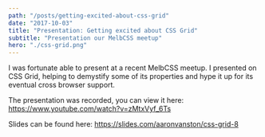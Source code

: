 ```yaml
---
path: "/posts/getting-excited-about-css-grid"
date: "2017-10-03"
title: "Presentation: Getting excited about CSS Grid"
subtitle: "Presentation our MelbCSS meetup"
hero: "./css-grid.png"
---
```


I was fortunate able to present at a recent MelbCSS meetup. I presented on CSS Grid, helping to demystify some of its properties and hype it up for its eventual cross browser support.

The presentation was recorded, you can view it here: https://www.youtube.com/watch?v=zMtxVyf_6Ts

Slides can be found here: https://slides.com/aaronvanston/css-grid-8